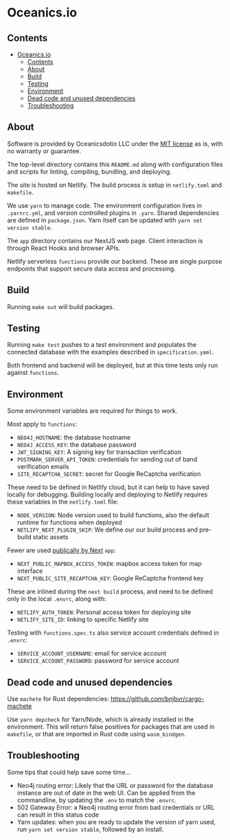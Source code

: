 # Oceanics.io

## Contents

- [Oceanics.io](#oceanicsio)
  - [Contents](#contents)
  - [About](#about)
  - [Build](#build)
  - [Testing](#testing)
  - [Environment](#environment)
  - [Dead code and unused dependencies](#dead-code-and-unused-dependencies)
  - [Troubleshooting](#troubleshooting)

## About

Software is provided by Oceanicsdotio LLC under the [MIT license](https://github.com/oceanics-io/oceanics.io/blob/main/LICENSE) as is, with no warranty or guarantee. 

The top-level directory contains this `README.md` along with configuration files and scripts for linting, compiling, bundling, and deploying.

The site is hosted on Netlify. The build process is setup in `netlify.toml` and `makefile`.

We use `yarn` to manage code. The environment configuration lives in `.yarnrc.yml`, and version controlled plugins in `.yarn`. Shared dependencies are defined in `package.json`. Yarn itself can be updated with `yarn set version stable`.

The `app` directory contains our NextJS web page. Client interaction is through React Hooks and browser APIs.

Netlify serverless `functions` provide our backend. These are single purpose endpoints that support secure data access and processing.

## Build

Running `make out` will build packages.

## Testing

Running `make test` pushes to a test environment and populates the connected database with the examples described in `specification.yaml`.

Both frontend and backend will be deployed, but at this time tests only run against `functions`.

## Environment

Some environment variables are required for things to work.

Most apply to `functions`:
- `NEO4J_HOSTNAME`: the database hostname
- `NEO4J_ACCESS_KEY`: the database password
- `JWT_SIGNING_KEY`: A signing key for transaction verification
- `POSTMARK_SERVER_API_TOKEN`: credentials for sending out of band verification emails
- `SITE_RECAPTCHA_SECRET`: secret for Google ReCaptcha verification

These need to be defined in Netlify cloud, but it can help to have saved locally for debugging. Building locally and deploying to Netlify requires these variables in the `netlify.toml` file:
- `NODE_VERSION`: Node version used to build functions, also the default runtime for functions when deployed
- `NETLIFY_NEXT_PLUGIN_SKIP`: We define our our build process and pre-build static assets

Fewer are used [publically by Next](https://nextjs.org/docs/pages/building-your-application/configuring/environment-variables#bundling-environment-variables-for-the-browser) `app`:
- `NEXT_PUBLIC_MAPBOX_ACCESS_TOKEN`: mapbox access token for map interface
- `NEXT_PUBLIC_SITE_RECAPTCHA_KEY`: Google ReCaptcha frontend key

These are inlined during the `next build` process, and need to be defined only in the local `.envrc`, along with:
- `NETLIFY_AUTH_TOKEN`: Personal access token for deploying site
- `NETLIFY_SITE_ID`: linking to specific Netlify site

Testing with `functions.spec.ts` also service account credentials defined in `.envrc`:
- `SERVICE_ACCOUNT_USERNAME`: email for service account
- `SERVICE_ACCOUNT_PASSWORD`: password for service account

## Dead code and unused dependencies

Use `machete` for Rust dependencies:
https://github.com/bnjbvr/cargo-machete

Use `yarn depcheck` for Yarn/Node, which is already installed in the environment. This will return false positives for packages that are used in `makefile`, or that are imported in Rust code using `wasm_bindgen`.

## Troubleshooting

Some tips that could help save some time...

- Neo4j routing error: Likely that the URL or password for the database instance are out of date in the web UI. Can be applied from the commandline, by updating the `.env` to match the `.envrc`.
- 502 Gateway Error: a Neo4j routing error from bad credentials or URL can result in this status code
- Yarn updates: when you are ready to update the version of yarn used, run `yarn set version stable`, followed by an install.
